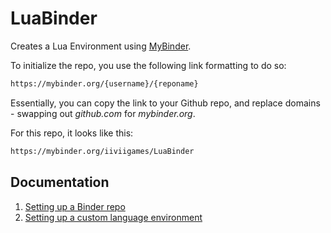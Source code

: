 # LuaBinder

Creates a Lua Environment using [MyBinder](https://mybinder.org).

To initialize the repo, you use the following link formatting to do so:

```bash
https://mybinder.org/{username}/{reponame}
```

Essentially, you can copy the link to your Github repo, and replace domains - swapping out _github.com_ for _mybinder.org_.

For this repo, it looks like this:

```bash
https://mybinder.org/iiviigames/LuaBinder
```

## Documentation

1. [Setting up a Binder repo](https://github.com/alan-turing-institute/the-turing-way/blob/master/workshops/boost-research-reproducibility-binder/workshop-presentations/zero-to-binder-python.md)
2. [Setting up a custom language environment](https://mybinder.readthedocs.io/en/latest/using/config_files.html)
